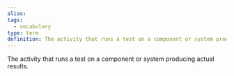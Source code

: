 ```yaml
---
alias: 
tags:
  - vocabulary
type: term
definition: The activity that runs a test on a component or system producing actual results.
---
```


The activity that runs a test on a component or system producing actual results.